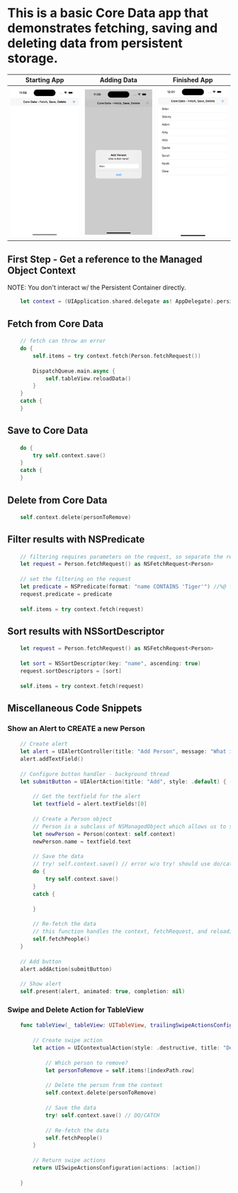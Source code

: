 # This is a basic Core Data app that demonstrates fetching, saving and deleting data from persistent storage.

Starting App               |        Adding Data        |        Finished App
:-------------------------:|:-------------------------:|:-------------------------:
<img src="https://github.com/Brian-McIntosh/CWC-CoreData-CRUD/blob/main/images/1.png" width="300"/>  |  <img src="https://github.com/Brian-McIntosh/CWC-CoreData-CRUD/blob/main/images/2.png" width="300"/>  |  <img src="https://github.com/Brian-McIntosh/CWC-CoreData-CRUD/blob/main/images/3.png" width="300"/>

## First Step - Get a reference to the Managed Object Context
NOTE: You don't interact w/ the Persistent Container directly.
```swift
    let context = (UIApplication.shared.delegate as! AppDelegate).persistentContainer.viewContext
```

## Fetch from Core Data
```swift
    // fetch can throw an error
    do {
        self.items = try context.fetch(Person.fetchRequest())
        
        DispatchQueue.main.async {
            self.tableView.reloadData()
        }
    }
    catch {
    }
```

## Save to Core Data
```swift
    do {
        try self.context.save()
    }
    catch {
    }
```

## Delete from Core Data
```swift
    self.context.delete(personToRemove)
```

## Filter results with NSPredicate
```swift
    // filtering requires parameters on the request, so separate the request
    let request = Person.fetchRequest() as NSFetchRequest<Person>

    // set the filtering on the request
    let predicate = NSPredicate(format: "name CONTAINS 'Tiger'") //%@ for dynamic data
    request.predicate = predicate

    self.items = try context.fetch(request)
```

## Sort results with NSSortDescriptor
```swift
    let request = Person.fetchRequest() as NSFetchRequest<Person>
            
    let sort = NSSortDescriptor(key: "name", ascending: true)
    request.sortDescriptors = [sort]

    self.items = try context.fetch(request)
```

## Miscellaneous Code Snippets
### Show an Alert to CREATE a new Person
```swift
    // Create alert
    let alert = UIAlertController(title: "Add Person", message: "What is their name?", preferredStyle: .alert)
    alert.addTextField()

    // Configure button handler - background thread
    let submitButton = UIAlertAction(title: "Add", style: .default) { (action) in

        // Get the textfield for the alert
        let textfield = alert.textFields![0]

        // Create a Person object
        // Person is a subclass of NSManagedObject which allows us to save to Core Data
        let newPerson = Person(context: self.context)
        newPerson.name = textfield.text

        // Save the data
        // try! self.context.save() // error w/o try! should use do/catch
        do {
            try self.context.save()
        }
        catch {

        }

        // Re-fetch the data
        // this function handles the context, fetchRequest, and reloading of tableview on main thread
        self.fetchPeople()
    }

    // Add button
    alert.addAction(submitButton)

    // Show alert
    self.present(alert, animated: true, completion: nil)
```

### Swipe and Delete Action for TableView
```swift
    func tableView(_ tableView: UITableView, trailingSwipeActionsConfigurationForRowAt indexPath: IndexPath) -> UISwipeActionsConfiguration? {
        
        // Create swipe action
        let action = UIContextualAction(style: .destructive, title: "Delete") { (action, view, completionHandler) in
            
            // Which person to remove?
            let personToRemove = self.items![indexPath.row]
            
            // Delete the person from the context
            self.context.delete(personToRemove)
            
            // Save the data
            try! self.context.save() // DO/CATCH
            
            // Re-fetch the data
            self.fetchPeople()
        }
        
        // Return swipe actions
        return UISwipeActionsConfiguration(actions: [action])
        
    }
```
